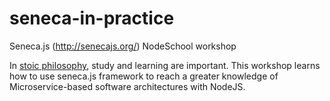 # seneca-in-practice
Seneca.js (http://senecajs.org/) NodeSchool workshop

In [stoic philosophy](https://en.wikipedia.org/wiki/Stoicism), study and learning are important. This workshop learns how to use seneca.js framework to reach a greater knowledge of Microservice-based software architectures with NodeJS.
